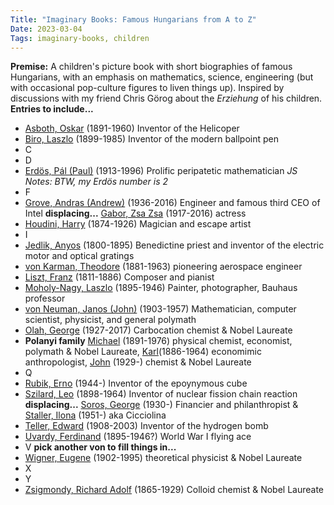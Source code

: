 ```yaml
---
Title: "Imaginary Books: Famous Hungarians from A to Z"
Date: 2023-03-04
Tags: imaginary-books, children
---
```


**Premise:** A children's picture book with short biographies of famous Hungarians, with an emphasis on mathematics, science, engineering (but with occasional pop-culture figures to liven things up). Inspired by discussions with my friend Chris Görog about the *Erziehung* of his children.  **Entries to include...**

- [Asboth, Oskar](https://en.wikipedia.org/wiki/Oszkár_Asboth) (1891-1960) Inventor of the Helicoper
- [Biro, Laszlo](https://en.wikipedia.org/wiki/László_B%C3%ADró) (1899-1985) Inventor of the modern ballpoint pen
- C
- D
- [Erdös, Pál (Paul)](https://en.wikipedia.org/wiki/Paul_Erdős) (1913-1996) Prolific peripatetic mathematician *JS Notes: BTW, my Erdös number is 2*
- F
- [Grove, Andras (Andrew)](https://en.wikipedia.org/wiki/Andrew_Grove) (1936-2016) Engineer and famous third CEO of Intel   **displacing...** [Gabor, Zsa Zsa](https://en.wikipedia.org/wiki/Zsa_Zsa_Gabor) (1917-2016) actress
- [Houdini, Harry](https://en.wikipedia.org/wiki/Harry_Houdini) (1874-1926) Magician and escape artist
- I
- [Jedlik, Anyos](https://en.wikipedia.org/wiki/Ányos_Jedlik) (1800-1895) Benedictine priest and inventor of the electric motor and optical gratings
- [von Karman, Theodore](https://en.wikipedia.org/wiki/Theodore_von_Kármán) (1881-1963) pioneering aerospace engineer
- [Liszt, Franz](https://en.wikipedia.org/wiki/Franz_Liszt) (1811-1886) Composer and pianist
- [Moholy-Nagy, Laszlo](https://en.wikipedia.org/wiki/László_Moholy-Nagy) (1895-1946) Painter, photographer, Bauhaus professor
- [von Neuman, Janos (John)](https://en.wikipedia.org/wiki/John_von_Neumann) (1903-1957) Mathematician, computer scientist, physicist, and general polymath
- [Olah, George](https://en.wikipedia.org/wiki/George_Andrew_Olah) (1927-2017) Carbocation chemist & Nobel Laureate
- **Polanyi family** [Michael](https://en.wikipedia.org/wiki/Michael_Polanyi) (1891-1976) physical chemist, economist, polymath & Nobel Laureate, [Karl](https://en.wikipedia.org/wiki/Karl_Polanyi)(1886-1964) economimic anthropologist, [John](https://en.wikipedia.org/wiki/John_Polanyi) (1929-) chemist & Nobel Laureate
- Q
- [Rubik, Erno](https://en.wikipedia.org/wiki/Ernő_Rubik) (1944-) Inventor of the epoynymous cube
- [Szilard, Leo](https://en.wikipedia.org/wiki/Leo_Szilard) (1898-1964) Inventor of nuclear fission chain reaction  **displacing...**  [Soros, George](https://en.wikipedia.org/wiki/George_Soros) (1930-) Financier and philanthropist & [Staller, Ilona](https://en.wikipedia.org/wiki/Ilona_Staller) (1951-) aka Cicciolina
- [Teller, Edward](https://en.wikipedia.org/wiki/Edward_Teller) (1908-2003) Inventor of the hydrogen bomb   
- [Uvardy, Ferdinand](https://en.wikipedia.org/wiki/Ferdinand_Udvardy) (1895-1946?) World War I flying ace
- V **pick another von to fill things in...**
- [Wigner, Eugene](https://en.wikipedia.org/wiki/Eugene_Wigner) (1902-1995) theoretical physicist & Nobel Laureate
- X
- Y
- [Zsigmondy, Richard Adolf](https://en.wikipedia.org/wiki/Richard_Adolf_Zsigmondy) (1865-1929) Colloid chemist & Nobel Laureate
